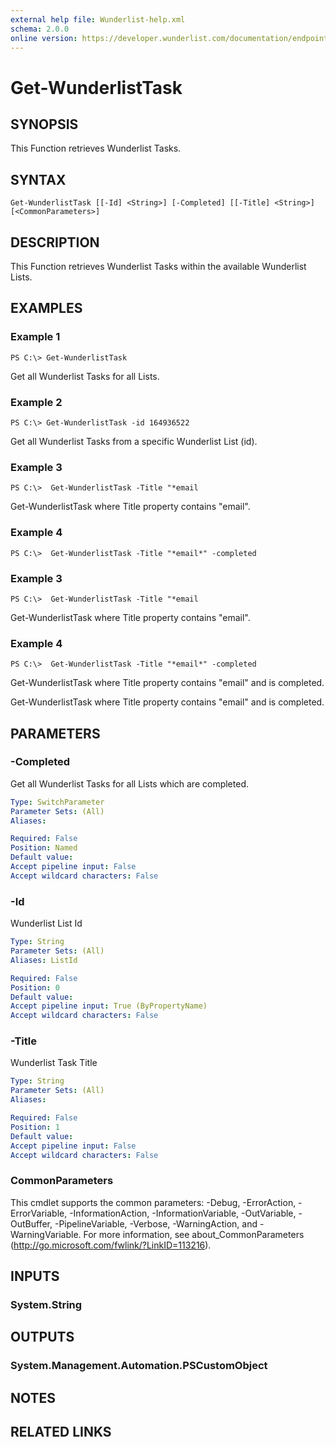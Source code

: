 ```yaml
---
external help file: Wunderlist-help.xml
schema: 2.0.0
online version: https://developer.wunderlist.com/documentation/endpoints/task
---
```


# Get-WunderlistTask
## SYNOPSIS
This Function retrieves Wunderlist Tasks.
## SYNTAX

```
Get-WunderlistTask [[-Id] <String>] [-Completed] [[-Title] <String>] [<CommonParameters>]
```

## DESCRIPTION
This Function retrieves Wunderlist Tasks within the available Wunderlist Lists.
## EXAMPLES

### Example 1
```
PS C:\> Get-WunderlistTask
```

Get all Wunderlist Tasks for all Lists.

### Example 2
```
PS C:\> Get-WunderlistTask -id 164936522
```

Get all Wunderlist Tasks from a specific Wunderlist List (id).

### Example 3
```
PS C:\>  Get-WunderlistTask -Title "*email
```

Get-WunderlistTask where Title property contains "email".
### Example 4
```
PS C:\>  Get-WunderlistTask -Title "*email*" -completed
```
### Example 3
```
PS C:\>  Get-WunderlistTask -Title "*email
```

Get-WunderlistTask where Title property contains "email".

### Example 4
```
PS C:\>  Get-WunderlistTask -Title "*email*" -completed
```

Get-WunderlistTask where Title property contains "email" and is completed.

Get-WunderlistTask where Title property contains "email" and is completed.
## PARAMETERS

### -Completed
Get all Wunderlist Tasks for all Lists which are completed.

```yaml
Type: SwitchParameter
Parameter Sets: (All)
Aliases: 

Required: False
Position: Named
Default value: 
Accept pipeline input: False
Accept wildcard characters: False
```

### -Id
Wunderlist List Id

```yaml
Type: String
Parameter Sets: (All)
Aliases: ListId

Required: False
Position: 0
Default value: 
Accept pipeline input: True (ByPropertyName)
Accept wildcard characters: False
```

### -Title
Wunderlist Task Title

```yaml
Type: String
Parameter Sets: (All)
Aliases: 

Required: False
Position: 1
Default value: 
Accept pipeline input: False
Accept wildcard characters: False
```

### CommonParameters
This cmdlet supports the common parameters: -Debug, -ErrorAction, -ErrorVariable, -InformationAction, -InformationVariable, -OutVariable, -OutBuffer, -PipelineVariable, -Verbose, -WarningAction, and -WarningVariable. For more information, see about_CommonParameters (http://go.microsoft.com/fwlink/?LinkID=113216).
## INPUTS

### System.String

## OUTPUTS

### System.Management.Automation.PSCustomObject

## NOTES

## RELATED LINKS